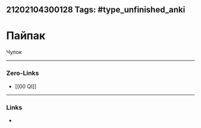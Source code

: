 21202104300128
Tags: #type_unfinished_anki 
---
# Пайпак

Чулок

---
### Zero-Links
- [[00 QI]]
---
### Links
-